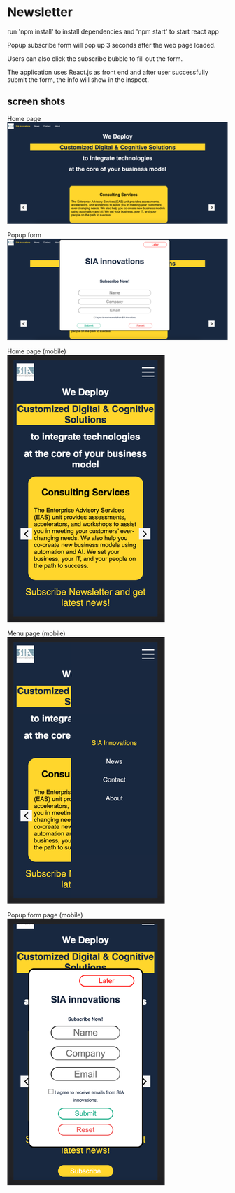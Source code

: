 # Newsletter

run 'npm install' to install dependencies and 'npm start' to start react app

Popup subscribe form will pop up 3 seconds after the web page loaded.

Users can also click the subscribe bubble to fill out the form.

The application uses React.js as front end and after user successfully submit the form, the info will show in the inspect.

## screen shots

Home page
![Home page](https://github.com/HaopengSun/newsletter/blob/master/screenshots/home.png)

Popup form
![Popup form page](https://github.com/HaopengSun/newsletter/blob/master/screenshots/popup-form.png)

Home page (mobile)<br />
<img src="https://github.com/HaopengSun/newsletter/blob/master/screenshots/home-mobile.png" alt="Home page mobile" width="360"/>

Menu page (mobile)<br />
<img src="https://github.com/HaopengSun/newsletter/blob/master/screenshots/menu-mobile.png" alt="Home page mobile" width="360"/>

Popup form page (mobile)<br />
<img src="https://github.com/HaopengSun/newsletter/blob/master/screenshots/popup-form-mobile.png" alt="Home page mobile" width="360"/>
